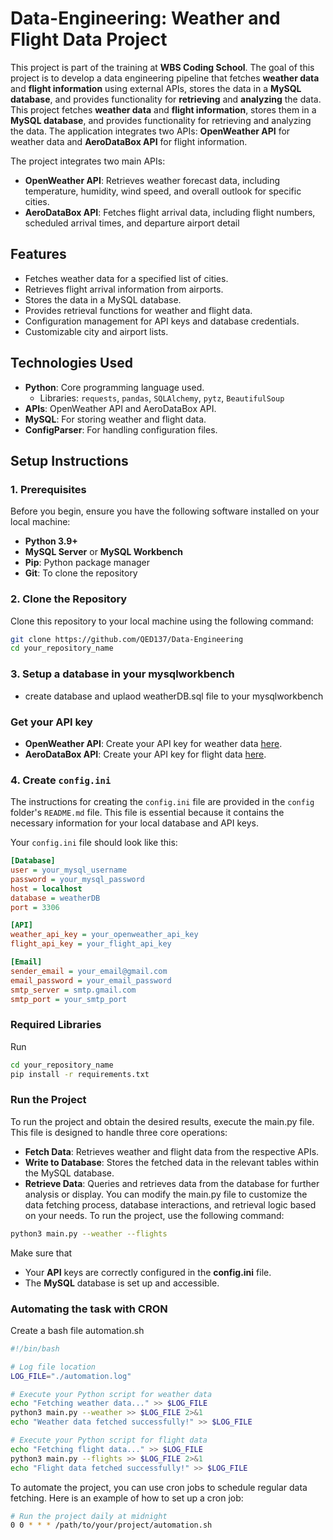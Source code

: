 # **Data-Engineering: Weather and Flight Data Project**

This project is part of the training at **WBS Coding School**. The goal of this project is to develop a data engineering pipeline that fetches **weather data** and **flight information** using external APIs, stores the data in a **MySQL database**, and provides functionality for **retrieving** and **analyzing** the data.
This project fetches **weather data** and **flight information**, stores them in a **MySQL database**, and provides functionality for retrieving and analyzing the data. The application integrates two APIs: **OpenWeather API** for weather data and **AeroDataBox API** for flight information.

The project integrates two main APIs:
- **OpenWeather API**: Retrieves weather forecast data, including temperature, humidity, wind speed, and overall outlook for specific cities.
- **AeroDataBox API**: Fetches flight arrival data, including flight numbers, scheduled arrival times, and departure airport detail

## **Features**

- Fetches weather data for a specified list of cities.
- Retrieves flight arrival information from airports.
- Stores the data in a MySQL database.
- Provides retrieval functions for weather and flight data.
- Configuration management for API keys and database credentials.
- Customizable city and airport lists.

## **Technologies Used**

- **Python**: Core programming language used.
  - Libraries: `requests`, `pandas`, `SQLAlchemy`, `pytz`, `BeautifulSoup`
- **APIs**: OpenWeather API and AeroDataBox API.
- **MySQL**: For storing weather and flight data.
- **ConfigParser**: For handling configuration files.

## **Setup Instructions**

### **1. Prerequisites**

Before you begin, ensure you have the following software installed on your local machine:

- **Python 3.9+**
- **MySQL Server** or **MySQL Workbench**
- **Pip**: Python package manager
- **Git**: To clone the repository

### **2. Clone the Repository**

Clone this repository to your local machine using the following command:

```bash
git clone https://github.com/QED137/Data-Engineering
cd your_repository_name

```
### **3. Setup a database in your mysqlworkbench**

- create database and uplaod  weatherDB.sql file to your mysqlworkbench
### **Get your API key**
- **OpenWeather API**: Create your API key for weather data [here](https://openweathermap.org/api).
- **AeroDataBox API**: Create your API key for flight data [here](https://aerodatabox.p.rapidapi.com).

### **4. Create `config.ini`**

The instructions for creating the `config.ini` file are provided in the `config` folder's `README.md` file. This file is essential because it contains the necessary information for your local database and API keys.

Your `config.ini` file should look like this:

```ini
[Database]
user = your_mysql_username
password = your_mysql_password
host = localhost
database = weatherDB
port = 3306

[API]
weather_api_key = your_openweather_api_key
flight_api_key = your_flight_api_key

[Email]
sender_email = your_email@gmail.com
email_password = your_email_password
smtp_server = smtp.gmail.com
smtp_port = your_smtp_port
```
### **Required Libraries**
Run 
```bash
cd your_repository_name
pip install -r requirements.txt
```
### **Run the Project**
To run the project and obtain the desired results, execute the main.py file. This file is designed to handle three core operations:
- **Fetch Data**: Retrieves weather and flight data from the respective APIs.
- **Write to Database**: Stores the fetched data in the relevant tables within the MySQL database.
- **Retrieve Data**: Queries and retrieves data from the database for further analysis or display.
You can modify the main.py file to customize the data fetching process, database interactions, and retrieval logic based on your needs.
To run the project, use the following command:
```bash
python3 main.py --weather --flights
```
Make sure that
- Your **API** keys are correctly configured in the **config.ini** file.
- The **MySQL** database is set up and accessible.
### **Automating the task with CRON**
Create a bash file automation.sh
```bash
#!/bin/bash

# Log file location
LOG_FILE="./automation.log"

# Execute your Python script for weather data
echo "Fetching weather data..." >> $LOG_FILE
python3 main.py --weather >> $LOG_FILE 2>&1
echo "Weather data fetched successfully!" >> $LOG_FILE

# Execute your Python script for flight data
echo "Fetching flight data..." >> $LOG_FILE
python3 main.py --flights >> $LOG_FILE 2>&1
echo "Flight data fetched successfully!" >> $LOG_FILE
```
To automate the project, you can use cron jobs to schedule regular data fetching. Here is an example of how to set up a cron job:
```bash
# Run the project daily at midnight
0 0 * * * /path/to/your/project/automation.sh

